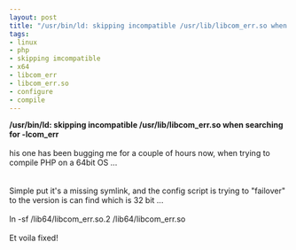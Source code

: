```yaml
--- 
layout: post
title: "/usr/bin/ld: skipping incompatible /usr/lib/libcom_err.so when searching for -lcom_err"
tags: 
- linux
- php
- skipping imcompatible
- x64
- libcom_err
- libcom_err.so
- configure
- compile
---
```

<b>/usr/bin/ld: skipping incompatible /usr/lib/libcom_err.so when searching for -lcom_err</b><br /><br />his one has been bugging me for a couple of hours now, when trying to compile PHP on a 64bit OS ...<br /><br /><br />Simple put it's a missing symlink, and the config script is trying to "failover" to the version is can find which is 32 bit ...<br /><br />ln -sf /lib64/libcom_err.so.2 /lib64/libcom_err.so<br /><br />Et voila fixed!<br /><br /><br />
